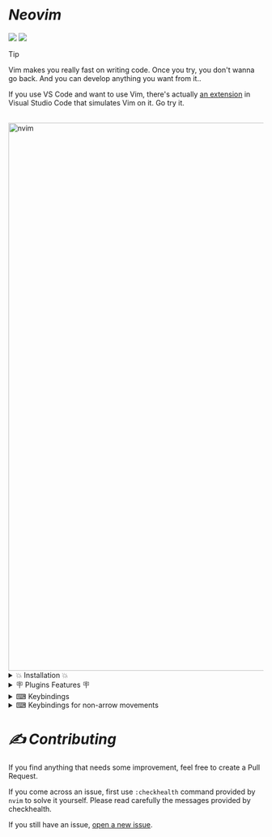 # *Neovim*
![](https://img.shields.io/github/last-commit/varshan-4068/Neovim-Setup?style=for-the-badge&color=FFB1C8&logoColor=D9E0EE&labelColor=292324)
![](https://img.shields.io/github/repo-size/varshan-4068/Neovim-Setup?color=CAC992&label=SIZE&logo=googledrive&style=for-the-badge&logoColor=D9E0EE&labelColor=292324)

> [!Tip]
>
> Vim makes you really fast on writing code. Once you try, you don't wanna go back. And you can develop anything you want from it..
>
> If you use VS Code and want to use Vim, there's actually [an extension](https://marketplace.visualstudio.com/items?itemName=vscodevim.vim) in Visual Studio Code that simulates Vim on it. Go try it.

<br />

<img width="1921" height="1081" alt="nvim" src="https://github.com/user-attachments/assets/0fb97251-baad-4127-86aa-15b034def368" />

<br />

<details>

<summary> 💥 Installation 💥</summary>

- To setup neovim with my files type the commands given below in your wsl or linux system : 


      git clone https://github.com/varshan-4068/Neovim-Setup.git 

      cd Neovim-Setup/ 

      cp -r nvim/ ~/.config/
    
      cd ~ 
    
      nvim 

- That's it the neovim is setup perfectly with the needed plugins installed and if u wanna modify the setup as u wanted with my file feel free to do it..

</details>

<details>
    
 <summary> 🪧 Plugins Features 🪧 </summary>

 <br>

- Plugin management with [Lazy.nvim](https://github.com/folke/lazy.nvim). 
- Code, snippet, auto-completion via [nvim-cmp](https://github.com/hrsh7th/nvim-cmp).
- Language server protocol (LSP) support with [nvim-lspconfig](https://github.com/neovim/nvim-lspconfig).
- An Awesome statusline written in lua [lualine](https://github.com/nvim-lualine/lualine.nvim).
- Code highlighting via [nvim-treesitter](https://github.com/nvim-treesitter/nvim-treesitter).
- A Beautiful Dashboard with [alpha.nvim](https://github.com/goolord/alpha-nvim) 
- Auto-completion of pairs like () using [nvim-autopairs](https://github.com/windwp/nvim-autopairs)
- Beautiful Transparent Catppuccin Color scheme [Catppuccin](https://github.com/catppuccin/nvim)
- Rendering the hexadecimal color codes can be done with [nvim-colorizer](https://github.com/norcalli/nvim-colorizer.lua)
- Auto Saving the session can be done with [auto-save.nvim](https://github.com/Pocco81/auto-save.nvim)
- To view which function or a set of code uses pairs like (),{} we can use [nvim-biscuits](https://github.com/code-biscuits/nvim-biscuits)
- To open the url's present in a file can be opened with [urlview.nvim](https://github.com/axieax/urlview.nvim)
- Terminal integration like vscode in nvim [toggleterm.nvim](https://github.com/akinsho/toggleterm.nvim)
- To render markdown files we can use [render-markdown.nvim](https://github.com/MeanderingProgrammer/render-markdown.nvim) 
- Plugin used for practicing typing is [typr](https://github.com/nvzone/typr)
- Commenting lines can be done with [Comment.nvim](https://github.com/numToStr/Comment.nvim)
- Formatters for nvim via [conform.nvim](https://github.com/stevearc/conform.nvim)
- Indenting blankline can be done with [indent-blankline.nvim](https://github.com/lukas-reineke/indent-blankline.nvim)
- Linting in nvim via [nvim-lint](https://github.com/mfussenegger/nvim-lint)
- Mason is used for installing the formatters, linters, nvim [mason.nvim](https://github.com/williamboman/mason.nvim)
- Mason can be configured to install our needed lsp,formatters,etc using [mason-tool-installer](https://github.com/WhoIsSethDaniel/mason-tool-installer.nvim)
- File explorer in tree format via [neo-tree](https://github.com/nvim-neo-tree/neo-tree.nvim)
- Fuzzy File navigation with [fzf-lua](https://github.com/ibhagwan/fzf-lua)
- Tmux inside your nvim using [vim-tmux-navigator](https://github.com/christoomey/vim-tmux-navigator)

</details>

<details>
    
 <summary>  ⌨ Keybindings </summary>
 
- Below Listed were the Keybindings setup manually in my configurations.. checkout the nvim/core/keymaps.lua,etc...

  | Shortcut                       | Mode          | Purpose                            |
  |--------------------------------|---------------|------------------------------------|
  | <kbd>CTRL</kbd> + <kbd>B</kkd> | NORMAL        | Neo-tree Toggle                    |
  | <kbd>CTRL</kbd> + <kbd>FF</kbd> | NORMAL       | Telescope                          |
  | <kbd>CTRL</kbd> + <kbd>FB</kbd> | NORMAL       | Buffer selection using Telescope   |
  | <kbd>CTRL</kbd> + <kbd>FG</kbd> | NORMAL       | Search files with words inside the file using Telescope |
  | <kbd>CTRL</kbd> + <kbd>FH</kbd> | NORMAL       | Telescope Help                     |
  | <kbd>CTRL</kbd> + <kbd>A</kbd> | NORMAL        | Code actions                       |     
  | <kbd>CTRL</kbd> + <kbd>T</kbd> | NORMAL        | Terminal                           | 
  | <kbd>CTRL</kbd> + <kbd>P</kbd> | NORMAL        | Delete a Buffer                    |
  | <kbd>CTRL</kbd> + <kbd>R</kbd> | NORMAL        | Macro recording                    |  
  | <kbd>Space</kbd> + <kbd>F</kbd>| NORMAL        | Formatting                         | 
  | <kbd>Space</kbd> + <kbd>L</kbd>| NORMAL        | Linting                            | 
  | <kbd>Space</kbd> + <kbd>T</kbd>| NORMAL        | Typr Plugin                        | 
  | <kbd>Space</kbd> + <kbd>TS</kbd>| NORMAL        | TyprStats                         | 
  | <kbd>Space</kbd> + <kbd>U</kbd>| NORMAL        | Open and View the Url's present in a buffer or Files | 
  | <kbd>CTRL</kbd> + <kbd>/</kbd> | NORMAL        | Commenting a line                  | 
  | <kbd>Space</kbd> + <kbd>A</kbd>| NORMAL        | Toggle Autosaving File on or off   | 
  | <kbd>TAB</kbd>                 | NORMAL        | Switch Betweeen Opened Buffer Files Present in Bufferline|
  | <kbd>CTRL</kbd> + <kbd>X</kbd> | NORMAL        | Switch To the previous Buffer File present in Bufferline|
  | <kbd>dst</kbd>                 | NORMAL        | Removes html tags                  | 
  | <kbd>ysiw)</kbd>               | NORMAL        | surround word with ()              |  
  | <kbd>cs'"</kbd>                | NORMAL        | change quoates ' to "              | 
  | <kbd>dsf</kbd>                 | NORMAL        | delete function call               |
  | <kbd>SHIFT</kbd> + <kbd>></kbd>| NORMAL        | Shift Indent of line to right side | 
  | <kbd>SHIFT</kbd> + <kbd><</kbd>| NORMAL        | Shift Indent of line to left side  |
  | <kbd>TAB</kbd>                 | VISUAL        | Shift Indent of line to right side | 
  | <kbd>P</kbd>                   | VISUAL        | Keep last yanked or copied when pasting | 
  | <kbd>Space</kbd> + <kbd>B</kbd> | NORMAL        | Enable the nvim-biscuits to view which block of code uses () or {}|
  | <kbd>Space</kbd> + <kbd>RD</kbd>| NORMAL        | Disable Rendering Markdown Files       | 
  | <kbd>Space</kbd> + <kbd>RE</kbd>| NORMAL        | Enable Rendering Markdown Files       | 
  | <kbd>Space</kbd> + <kbd>RT</kbd>| NORMAL        | Toggle Rendering Markdown Files       | 
  | <kbd>Space</kbd> + <kbd>RL</kbd>| NORMAL        | Open Log Files of a Rendered Markdown Files       | 


</details>

<details>
    
<summary>  ⌨ Keybindings for non-arrow movements </summary>

- Below are the Keybindings to be used instead of the arrow keys , actually it was a good habit to develop and would also increase your speed..

  | Shortcut                       | Mode          | Purpose       |
  |--------------------------------|---------------|---------------|
  | <kbd>CTRL</kbd> + <kbd>H</kbd> | INSERT        | move left     | 
  | <kbd>CTRL</kbd> + <kbd>J</kbd> | INSERT        | move down     | 
  | <kbd>CTRL</kbd> + <kbd>K</kbd> | INSERT        | move up       | 
  | <kbd>CTRL</kbd> + <kbd>L</kbd> | INSERT        | move right    | 
  | <kbd>J</kbd>                   | NORMAL        | move down     | 
  | <kbd>K</kbd>                   | NORMAL        | move up       | 
  | <kbd>H</kbd>                   | NORMAL        | move left     | 
  | <kbd>L</kbd>                   | NORMAL        | move right    | 

</details> 

# *✍️ Contributing*

If you find anything that needs some improvement, feel free to create a Pull Request.

If you come across an issue, first use `:checkhealth` command provided by `nvim` to solve it yourself.
Please read carefully the messages provided by checkhealth.

If you still have an issue, [open a new issue](https://github.com/varshan-4068/Neovim-Setup/issues).
